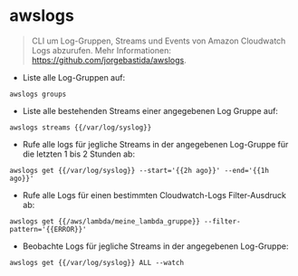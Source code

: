 # awslogs

> CLI um Log-Gruppen, Streams und Events von Amazon Cloudwatch Logs abzurufen.
> Mehr Informationen: <https://github.com/jorgebastida/awslogs>.

- Liste alle Log-Gruppen auf:

`awslogs groups`

- Liste alle bestehenden Streams einer angegebenen Log Gruppe auf:

`awslogs streams {{/var/log/syslog}}`

- Rufe alle logs für jegliche Streams in der angegebenen Log-Gruppe für die letzten 1 bis 2 Stunden ab:

`awslogs get {{/var/log/syslog}} --start='{{2h ago}}' --end='{{1h ago}}'`

- Rufe alle Logs für einen bestimmten Cloudwatch-Logs Filter-Ausdruck ab:

`awslogs get {{/aws/lambda/meine_lambda_gruppe}} --filter-pattern='{{ERROR}}'`

- Beobachte Logs für jegliche Streams in der angegebenen Log-Gruppe:

`awslogs get {{/var/log/syslog}} ALL --watch`
